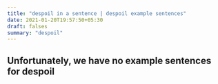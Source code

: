 ```yaml
---
title: "despoil in a sentence | despoil example sentences"
date: 2021-01-20T19:57:50+05:30
draft: falses
summary: "despoil"
---
```

## Unfortunately, we have no example sentences for despoil                 
